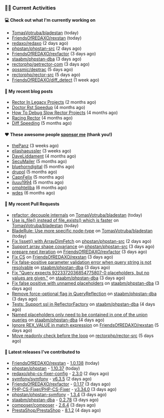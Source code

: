 ### 👨‍💻 Current Activities


#### 💻 Check out what I'm currently working on

- [TomasVotruba/bladestan](https://github.com/TomasVotruba/bladestan) (today)
- [FriendsOfREDAXO/rexstan](https://github.com/FriendsOfREDAXO/rexstan) (today)
- [redaxo/redaxo](https://github.com/redaxo/redaxo) (2 days ago)
- [phpstan/phpstan-src](https://github.com/phpstan/phpstan-src) (2 days ago)
- [FriendsOfREDAXO/rexfactor](https://github.com/FriendsOfREDAXO/rexfactor) (3 days ago)
- [staabm/phpstan-dba](https://github.com/staabm/phpstan-dba) (3 days ago)
- [rectorphp/getrector-com](https://github.com/rectorphp/getrector-com) (3 days ago)
- [qossmic/deptrac](https://github.com/qossmic/deptrac) (5 days ago)
- [rectorphp/rector-src](https://github.com/rectorphp/rector-src) (5 days ago)
- [FriendsOfREDAXO/diff_detect](https://github.com/FriendsOfREDAXO/diff_detect) (1 week ago)


#### 📜 My recent blog posts

- [Rector In Legacy Projects](https://staabm.github.io/2023/07/23/rector-in-legacy-projects.html) (2 months ago)
- [Doctor Rst Speedup](https://staabm.github.io/2023/05/18/doctor-rst-speedup.html) (4 months ago)
- [How To Debug Slow Rector Projects](https://staabm.github.io/2023/05/10/how-to-debug-slow-rector-projects.html) (4 months ago)
- [Racing Rector](https://staabm.github.io/2023/05/06/racing-rector.html) (4 months ago)
- [Diff Speeding](https://staabm.github.io/2023/05/01/diff-speeding.html) (5 months ago)


#### ❤️ These awesome people [sponsor me](https://github.com/sponsors/staabm) (thank you!)

- [thePanz](https://github.com/thePanz) (3 weeks ago)
- [eliashaeussler](https://github.com/eliashaeussler) (3 weeks ago)
- [DaveLiddament](https://github.com/DaveLiddament) (4 months ago)
- [SecuMailer](https://github.com/SecuMailer) (5 months ago)
- [bluehorndigital](https://github.com/bluehorndigital) (5 months ago)
- [drupol](https://github.com/drupol) (5 months ago)
- [CapnFelix](https://github.com/CapnFelix) (5 months ago)
- [iluuu1994](https://github.com/iluuu1994) (5 months ago)
- [omphteliba](https://github.com/omphteliba) (6 months ago)
- [wdes](https://github.com/wdes) (6 months ago)


#### 🔨 My recent Pull Requests

- [refactor: decouple internals](https://github.com/TomasVotruba/bladestan/pull/88) on [TomasVotruba/bladestan](https://github.com/TomasVotruba/bladestan) (today)
- [Use is_file() instead of file_exists() which is faster](https://github.com/TomasVotruba/bladestan/pull/87) on [TomasVotruba/bladestan](https://github.com/TomasVotruba/bladestan) (today)
- [BladeRule: Use more specific node-type](https://github.com/TomasVotruba/bladestan/pull/86) on [TomasVotruba/bladestan](https://github.com/TomasVotruba/bladestan) (today)
- [Fix !isset() with ArrayDimFetch](https://github.com/phpstan/phpstan-src/pull/2657) on [phpstan/phpstan-src](https://github.com/phpstan/phpstan-src) (2 days ago)
- [Support array shape covariance](https://github.com/phpstan/phpstan-src/pull/2655) on [phpstan/phpstan-src](https://github.com/phpstan/phpstan-src) (3 days ago)
- [prepare next iteration](https://github.com/FriendsOfREDAXO/rexfactor/pull/131) on [FriendsOfREDAXO/rexfactor](https://github.com/FriendsOfREDAXO/rexfactor) (3 days ago)
- [Fix CS](https://github.com/FriendsOfREDAXO/rexstan/pull/604) on [FriendsOfREDAXO/rexstan](https://github.com/FriendsOfREDAXO/rexstan) (3 days ago)
- [Fix false-positive parameter validation error when query string is not resolvable](https://github.com/staabm/phpstan-dba/pull/630) on [staabm/phpstan-dba](https://github.com/staabm/phpstan-dba) (3 days ago)
- [Fix &#34;Query expects 9223372036854775807-0 placeholders, but no values are given.&#34;](https://github.com/staabm/phpstan-dba/pull/629) on [staabm/phpstan-dba](https://github.com/staabm/phpstan-dba) (3 days ago)
- [Fix false positive with unnamed placeholders](https://github.com/staabm/phpstan-dba/pull/628) on [staabm/phpstan-dba](https://github.com/staabm/phpstan-dba) (3 days ago)
- [Remove force-optional flag in QueryReflection](https://github.com/staabm/phpstan-dba/pull/627) on [staabm/phpstan-dba](https://github.com/staabm/phpstan-dba) (3 days ago)
- [Tests: Support ssl in ReflectorFactory](https://github.com/staabm/phpstan-dba/pull/626) on [staabm/phpstan-dba](https://github.com/staabm/phpstan-dba) (4 days ago)
- [Named placeholders only need to be contained in one of the union queries](https://github.com/staabm/phpstan-dba/pull/625) on [staabm/phpstan-dba](https://github.com/staabm/phpstan-dba) (4 days ago)
- [Ignore REX_VALUE in match expression](https://github.com/FriendsOfREDAXO/rexstan/pull/598) on [FriendsOfREDAXO/rexstan](https://github.com/FriendsOfREDAXO/rexstan) (5 days ago)
- [Move readonly check before the loop](https://github.com/rectorphp/rector-src/pull/5086) on [rectorphp/rector-src](https://github.com/rectorphp/rector-src) (5 days ago)


#### 🔭 Latest releases I've contributed to

- [FriendsOfREDAXO/rexstan](https://github.com/FriendsOfREDAXO/rexstan) - [1.0.138](https://github.com/FriendsOfREDAXO/rexstan/releases/tag/1.0.138) (today)
- [phpstan/phpstan](https://github.com/phpstan/phpstan) - [1.10.37](https://github.com/phpstan/phpstan/releases/tag/1.10.37) (today)
- [redaxo/php-cs-fixer-config](https://github.com/redaxo/php-cs-fixer-config) - [2.3.0](https://github.com/redaxo/php-cs-fixer-config/releases/tag/2.3.0) (2 days ago)
- [symfony/symfony](https://github.com/symfony/symfony) - [v6.3.5](https://github.com/symfony/symfony/releases/tag/v6.3.5) (2 days ago)
- [FriendsOfREDAXO/rexfactor](https://github.com/FriendsOfREDAXO/rexfactor) - [0.1.17](https://github.com/FriendsOfREDAXO/rexfactor/releases/tag/0.1.17) (3 days ago)
- [PHP-CS-Fixer/PHP-CS-Fixer](https://github.com/PHP-CS-Fixer/PHP-CS-Fixer) - [v3.34.0](https://github.com/PHP-CS-Fixer/PHP-CS-Fixer/releases/tag/v3.34.0) (3 days ago)
- [phpstan/phpstan-symfony](https://github.com/phpstan/phpstan-symfony) - [1.3.4](https://github.com/phpstan/phpstan-symfony/releases/tag/1.3.4) (3 days ago)
- [staabm/phpstan-dba](https://github.com/staabm/phpstan-dba) - [0.2.78](https://github.com/staabm/phpstan-dba/releases/tag/0.2.78) (3 days ago)
- [composer/composer](https://github.com/composer/composer) - [2.6.4](https://github.com/composer/composer/releases/tag/2.6.4) (3 days ago)
- [PrestaShop/PrestaShop](https://github.com/PrestaShop/PrestaShop) - [8.1.2](https://github.com/PrestaShop/PrestaShop/releases/tag/8.1.2) (4 days ago)
